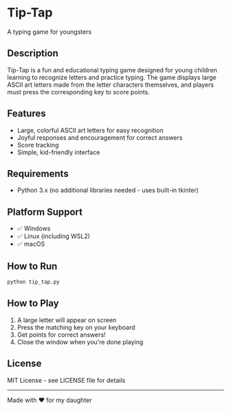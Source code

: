 # Tip-Tap

A typing game for youngsters

## Description

Tip-Tap is a fun and educational typing game designed for young children learning to recognize letters and practice typing. The game displays large ASCII art letters made from the letter characters themselves, and players must press the corresponding key to score points.

## Features

- Large, colorful ASCII art letters for easy recognition
- Joyful responses and encouragement for correct answers
- Score tracking
- Simple, kid-friendly interface

## Requirements

- Python 3.x (no additional libraries needed - uses built-in tkinter)

## Platform Support

- ✅ Windows
- ✅ Linux (including WSL2)
- ✅ macOS

## How to Run

```bash
python tip_tap.py
```

## How to Play

1. A large letter will appear on screen
2. Press the matching key on your keyboard
3. Get points for correct answers!
4. Close the window when you're done playing

## License

MIT License - see LICENSE file for details

---

Made with ❤️ for my daughter
